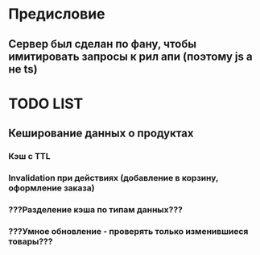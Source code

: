 # Предисловие

## Сервер был сделан по фану, чтобы имитировать запросы к рил апи (поэтому js а не ts)

# TODO LIST

## Кеширование данных о продуктах

### Кэш с TTL

### Invalidation при действиях (добавление в корзину, оформление заказа)

### ???Разделение кэша по типам данных???

### ???Умное обновление - проверять только изменившиеся товары???
